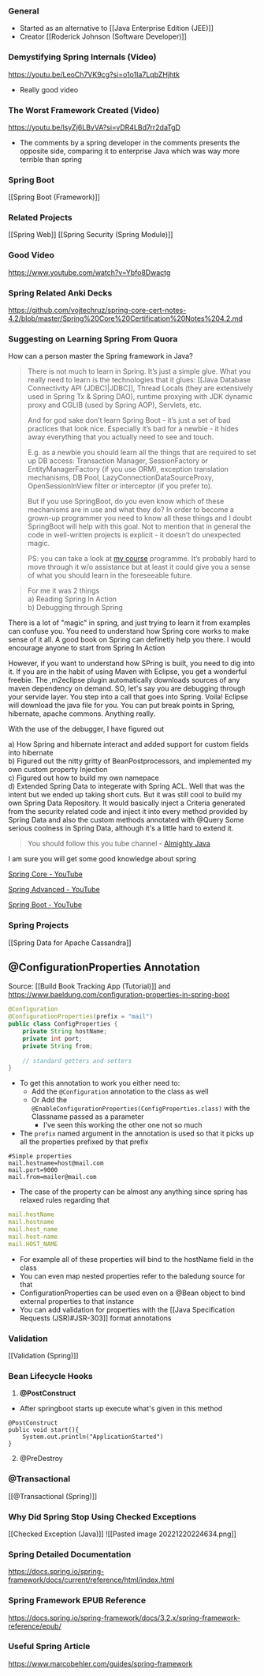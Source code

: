 ### General
- Started as an alternative to [[Java Enterprise Edition (JEE)]]
- Creator [[Roderick Johnson (Software Developer)]]

### Demystifying Spring Internals (Video)
https://youtu.be/LeoCh7VK9cg?si=o1o1Ia7LqbZHjhtk
- Really good video

### The Worst Framework Created (Video)
https://youtu.be/lsyZj6LBvVA?si=vDR4LBd7rr2daTgD
- The comments by a spring developer in the comments presents the opposite side, comparing it to enterprise Java which was way more terrible than spring


### Spring Boot
[[Spring Boot (Framework)]]

### Related Projects
[[Spring Web]]
[[Spring Security (Spring Module)]]

### Good Video 
https://www.youtube.com/watch?v=Ybfo8Dwactg

### Spring Related Anki Decks
https://github.com/vojtechruz/spring-core-cert-notes-4.2/blob/master/Spring%20Core%20Certification%20Notes%204.2.md



### Suggesting on Learning Spring From Quora

How can a person master the Spring framework in Java?
> There is not much to learn in Spring. It’s just a simple glue. What you really need to learn is the technologies that it glues: [[Java Database Connectivity API (JDBC)|JDBC]], Thread Locals (they are extensively used in Spring Tx & Spring DAO), runtime proxying with JDK dynamic proxy and CGLIB (used by Spring AOP), Servlets, etc.
>
>And for god sake don’t learn Spring Boot - it’s just a set of bad practices that look nice. Especially it’s bad for a newbie - it hides away everything that you actually need to see and touch.
>
>E.g. as a newbie you should learn all the things that are required to set up DB access: Transaction Manager, SessionFactory or EntityManagerFactory (if you use ORM), exception translation mechanisms, DB Pool, LazyConnectionDataSourceProxy, OpenSessionInView filter or interceptor (if you prefer to).
>
>But if you use SpringBoot, do you even know which of these mechanisms are in use and what they do? In order to become a grown-up programmer you need to know all these things and I doubt SpringBoot will help with this goal. Not to mention that in general the code in well-written projects is explicit - it doesn’t do unexpected magic.
>
>PS: you can take a look at [my course](https://github.com/qala-io/java-course "github.com") programme. It’s probably hard to move through it w/o assistance but at least it could give you a sense of what you should learn in the foreseeable future.

>For me it was 2 things  
a) Reading Spring In Action  
b) Debugging through Spring
>
There is a lot of "magic" in spring, and just trying to learn it from examples can confuse you. You need to understand how Spring core works to make sense of it all. A good book on Spring can definetly help you there. I would encourage anyone to start from Spring In Action
>
However, if you want to understand how SPring is built, you need to dig into it. If you are in the habit of using Maven with Eclipse, you get a wonderful freebie. The ,m2eclipse plugin automatically downloads sources of any maven dependency on demand. SO, let's say you are debugging through your servide layer. You step into a call that goes into Spring. Voila! Eclipse will download the java file for you. You can put break points in Spring, hibernate, apache commons. Anything really.
>
With the use of the debugger, I have figured out
>
a) How Spring and hibernate interact and added support for custom fields into hibernate  
b) Figured out the nitty gritty of BeanPostprocessors, and implemented my own custom property Injection  
c) Figured out how to build my own namepace  
d) Extended Spring Data to integerate with Spring ACL. Well that was the intent but we ended up taking short cuts. But it was still cool to build my own Spring Data Repository. It would basically inject a Criteria generated from the security related code and inject it into every method provided by Spring Data and also the custom methods annotated with @Query Some serious coolness in Spring Data, although it's a little hard to extend it.

>You should follow this you tube channel - [Almighty Java](https://www.youtube.com/channel/UC2l7YxjvTVtmZrHDoyQ0zrQ "www.youtube.com")
>
I am sure you will get some good knowledge about spring
>
[Spring Core - YouTube](https://www.youtube.com/playlist?list=PLZdfbI_OZWAPohJtLD8QBv78Eq4dBvq1g "www.youtube.com")
>
[Spring Advanced - YouTube](https://www.youtube.com/watch?v=0VX_tX4p9GY&list=PLZdfbI_OZWAO2jdjUL7wgoYvESm0XewE5 "www.youtube.com")
>
[Spring Boot - YouTube](https://www.youtube.com/playlist?list=PLhd_vL3a3i7ooy1uGc_mz5C4s9Y1Pt7WZ "www.youtube.com")

### Spring Projects
[[Spring Data for Apache Cassandra]]



## @ConfigurationProperties Annotation
Source: [[Build Book Tracking App (Tutorial)]] and https://www.baeldung.com/configuration-properties-in-spring-boot
```java
@Configuration 
@ConfigurationProperties(prefix = "mail") 
public class ConfigProperties { 
	private String hostName; 
	private int port; 
	private String from; 
	
	// standard getters and setters 
}
```

- To get this annotation to work you either need to:
	- Add the `@Configuration` annotation to the class as well
	- Or Add the `@EnableConfigurationProperties(ConfigProperties.class)` with the Classname passed as a parameter 
		- I've seen this working the other one not so much
- The `prefix` named argument in the annotation is used so that it picks up all the properties prefixed by that prefix

```
#Simple properties 
mail.hostname=host@mail.com 
mail.port=9000 
mail.from=mailer@mail.com
```
- The case of the property can be almost any anything since spring has relaxed rules regarding that
``` yml
mail.hostName
mail.hostname 
mail.host_name 
mail.host-name 
mail.HOST_NAME
```
- For example all of these properties will bind to the hostName field in the class
- You can even map nested properties refer to the baledung source for that
- ConfigurationProperties can be used even on a @Bean object to bind external properties to that instance
- You can add validation for properties with the [[Java Specification Requests (JSR)#JSR-303]] format annotations

### Validation

[[Validation (Spring)]]

### Bean Lifecycle Hooks
1. **@PostConstruct**
- After springboot starts up execute what's given in this method

```
@PostConstruct
public void start(){
	System.out.println("ApplicationStarted")
}
```
2. @PreDestroy


### @Transactional
[[@Transactional (Spring)]]

### Why Did Spring Stop Using Checked Exceptions
[[Checked Exception (Java)]]
![[Pasted image 20221220224634.png]]


### Spring Detailed Documentation
https://docs.spring.io/spring-framework/docs/current/reference/html/index.html

### Spring Framework EPUB Reference
https://docs.spring.io/spring-framework/docs/3.2.x/spring-framework-reference/epub/


### Useful Spring Article
https://www.marcobehler.com/guides/spring-framework



